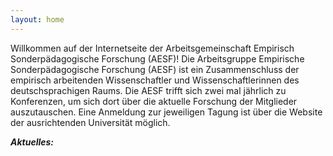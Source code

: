 ```yaml
---
layout: home
---
```


Willkommen auf der Internetseite der Arbeitsgemeinschaft Empirisch Sonderpädagogische Forschung (AESF)! 
Die Arbeitsgruppe Empirische Sonderpädagogische Forschung (AESF) ist ein Zusammenschluss der empirisch arbeitenden Wissenschaftler und Wissenschaftlerinnen des deutschsprachigen Raums. Die AESF trifft sich zwei mal jährlich zu Konferenzen, um sich dort über die aktuelle Forschung der Mitglieder auszutauschen. Eine Anmeldung zur jeweiligen Tagung ist über die Website der ausrichtenden Universität möglich.

***Aktuelles:***
